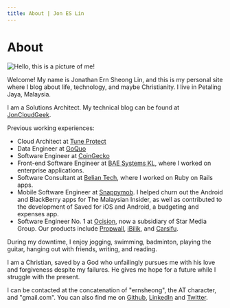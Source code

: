 ```yaml
---
title: About | Jon ES Lin
---
```


# About

<!--- Profile pic -->
<img src="/images/profile-pic.jpg" alt="Hello, this is a picture of me!" class="profile-image"/>

Welcome! My name is Jonathan Ern Sheong Lin, and this is my personal site where I blog about life, technology, and maybe Christianity. I live in Petaling Jaya, Malaysia.

I am a Solutions Architect. My technical blog can be found at [JonCloudGeek](https://joncloudgeek.com).

Previous working experiences:

- Cloud Architect at [Tune Protect](https://www.tuneprotect.com)
- Data Engineer at [GoQuo](https://goquo.com)
- Software Engineer at [CoinGecko](https://www.coingecko.com)
- Front-end Software Engineer at [BAE Systems KL](http://www.baesystems.com), where I worked on enterprise applications.
- Software Consultant at [Belian Tech](http://beliantech.com), where I worked on Ruby on Rails apps.
- Mobile Software Engineer at [Snappymob](https://www.snappymob.com). I helped churn out the Android and BlackBerry apps for The Malaysian Insider,
as well as contributed to the development of Saved for iOS and Android, a budgeting and expenses app.
- Software Engineer No. 1 at [Ocision](http://www.ocision.com), now a subsidiary of Star Media Group. Our products include [Propwall](http://www.propwall.com), [iBilik](http://www.ibilik.com), and [Carsifu](http://www.carsifu.my).

During my downtime, I enjoy jogging, swimming, badminton, playing the guitar, hanging out with friends, writing, and reading.

I am a Christian, saved by a God who unfailingly pursues me with his love and forgiveness despite my failures.
He gives me hope for a future while I struggle with the present.

I can be contacted at the concatenation of "ernsheong", the AT character, and "gmail.com".
You can also find me on [Github](https://github.com/ernsheong), [LinkedIn](https://my.linkedin.com/in/jonlinernsheong) and [Twitter](https://twitter.com/ernsheong).
